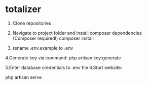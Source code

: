 # totalizer

1. Clone repositories
2. Navigate to project folder and install composer dependencies (Composer required!)
composer install

3. rename .env.example to .env

4.Generate key via command:
php artisan key:generate

5.Enter database credentials to .env file
6.Start website:

php artisan serve




